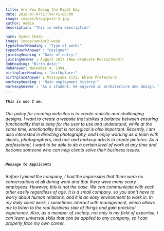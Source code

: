 ```yaml
---
title: Are You Doing the Right Way
date: 2018-07-07T17:04:41+06:00
image: images/blog/post-3.jpg
author: Admin
description: "This is meta description"

name: Ayaka Ikeda
image: image/senior2.webp
typeofworkHeading : "Type of work:"
typeofworkAnswer : "Designer"
joiningHeading : "Date of entry:"
joiningAnswer : August 2017 (New Graduate Recruitment)
dobHeading: "Birth date:"
dobAnswer: November 4, 1994..
birthplaceHeading : "birthplace:"
birthplaceAnswer : Matsuyama City, Ehime Prefecture
workexpHeading : "Main employment history:"
workexpAnswer : "As a student, he majored in architecture and design. \n After graduation, she worked as a freelance \n designer for websites before joining Baisi." 
---
```


##### **`This is who I am.`**

###### Our policy for creating websites is to create realistic and challenging designs. I want to create a website that strikes a balance between ensuring functionality that is easy for the user to use and understand, while at the same time, emotionality that is not logical is also important. Recently, I am also interested in directing photography, and I enjoy working as a team with clients, photographers, and hair and makeup artists to create pictures. As a professional, I want to be able to do a certain level of work at any time and become someone who can help clients solve their business issues.

##### **`Message to Applicants`**

###### Before I joined the company, I had the impression that there were no conversations at all during work and that there were many scary employees. However, this is not the case. We can communicate with each other easily regardless of age. It is a small company, so you don't have to worry about human relations, and it is an easy environment to work in. In my daily client work, I sometimes interact with management, which allows me to listen to the real business side of things and gain practical experience. Also, as a member of society, not only in my field of expertise, I can learn universal skills that can be applied to any company, so I can properly face my own career.
&nbsp;